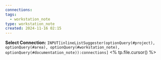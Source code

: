 ```yaml
---
connections: 
tags:
  - workstation_note
type: workstation_note
created: 2024-11-16 02:15
---
```

**Select Connection:** `INPUT[inlineListSuggester(optionQuery(#project), optionQuery(#area), optionQuery(#workstation_note), optionQuery(#documentation_note)):connections]` 
<% tp.file.cursor() %>
